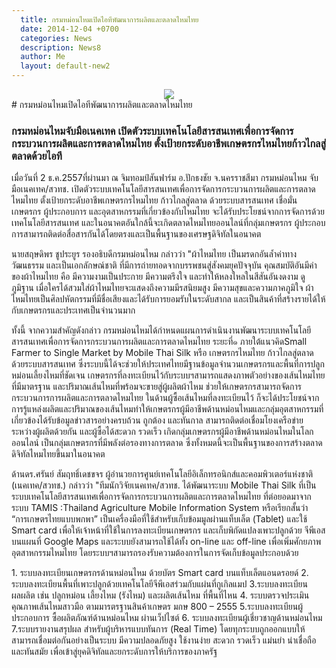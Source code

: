 ```yaml
---
  title: กรมหม่อนไหมเปิดไอทีพัฒนาการผลิตและตลาดไหมไทย
  date: 2014-12-04 +0700		  
  categories: News		
  description: News8
  author: Me		 
  layout: default-new2
---
```



<center><img src="http://media.komchadluek.net/img/size1/2014/12/03/g6jfc897ggdjjhkac6g97.jpg"></center>
# กรมหม่อนไหมเปิดไอทีพัฒนาการผลิตและตลาดไหมไทย

### กรมหม่อนไหมจับมือเนคเทค เปิดตัวระบบเทคโนโลยีสารสนเทศเพื่อการจัดการกระบวนการผลิตและการตลาดไหมไทย ตั้งเป้ายกระดับอาชีพเกษตรกรไหมไทยก้าวไกลสู่ตลาดด้วยไอที    

<p>  เมื่อวันที่ 2 ธ.ค.2557ที่ผ่านมา  ณ   จิมทอมป์สันฟาร์ม อ.ปักธงชัย    จ.นครราชสีมา   กรมหม่อนไหม จับมือเนคเทค/สวทช. เปิดตัวระบบเทคโนโลยีสารสนเทศเพื่อการจัดการกระบวนการผลิตและการตลาดไหมไทย ตั้งเป้ายกระดับอาชีพเกษตรกรไหมไทย ก้าวไกลสู่ตลาด ด้วยระบบสารสนเทศ เชื่อมั่นเกษตรกร ผู้ประกอบการ และอุตสาหกรรมที่เกี่ยวข้องกับไหมไทย จะได้รับประโยชน์จากการจัดการด้วยเทคโนโลยีสารสนเทศ และในอนาคตอันใกล้นี้จะเกิดตลาดไหมไทยออนไลน์ที่กลุ่มเกษตรกร ผู้ประกอบการสามารถติดต่อสื่อสารกันได้โดยตรงและเป็นพื้นฐานของเศรษฐดิจิทัลในอนาคต</p>

<p> นายสฤษดิพร ชูประยูร รองอธิบดีกรมหม่อนไหม  กล่าวว่า "ผ้าไหมไทย เป็นมรดกอันล้ำค่าทางวัฒนธรรม และเป็นเอกลักษณ์ชาติ ที่มีการถ่ายทอดจากบรรพชนสู่สังคมยุคปัจจุบัน คุณสมบัติอันมีค่าของผ้าไหมไทย คือ มีความงามเป็นประกาย มีความตรึงใจ และทำให้หลงใหลในสีสันอันงดงาม ดูภูมิฐาน เมื่อใครได้สวมใส่ผ้าไหมไทยจะแสดงถึงความมีรสนิยมสูง  มีความสุขและความภาคภูมิใจ  ผ้าไหมไทยเป็นศิลปหัตกรรมที่มีชื่อเสียงและได้รับการยอมรับในระดับสากล และเป็นสินค้าที่สร้างรายได้ให้กับเกษตรกรและประเทศเป็นจำนวนมาก</p>

<p> ทั้งนี้  จากความสำคัญดังกล่าว    กรมหม่อนไหมได้กำหนดแผนการดำเนินงานพัฒนาระบบเทคโนโลยีสารสนเทศเพื่อการจัดการกระบวนการผลิตและการตลาดไหมไทย ระยะที่๑ ภายใต้แนวคิดSmall Farmer  to Single Market by Mobile Thai Silk หรือ เกษตรกรไหมไทย ก้าวไกลสู่ตลาด ด้วยระบบสารสนเทศ ซึ่งระบบนี้ได้จะช่วยให้ประเทศไทยมีฐานข้อมูลจำนวนเกษตรกรและพื้นที่การปลูกหม่อนเลี้ยงไหมที่ชัดเจน เกษตรกรที่ลงทะเบียนไว้กับระบบฯสามารถแสดงภาพตัวอย่างของเส้นไหมไทยที่มีมาตรฐาน และปริมาณเส้นไหมที่พร้อมจะขายสู่ผู้ผลิตผ้าไหม ช่วยให้เกษตรกรสามารถจัดการกระบวนการการผลิตและการตลาดไหมไทย ในด้านผู้ซื้อเส้นไหมที่ลงทะเบียนไว้ ก็จะได้ประโยชน์จากการรู้แหล่งผลิตและปริมาณของเส้นไหมทำให้เกษตรกรผู้มีอาชีพด้านหม่อนไหมและกลุ่มอุตสาหกรรมที่เกี่ยวข้องได้รับข้อมูลข่าวสารอย่างครบถ้วน ถูกต้อง และทันกาล สามารถติดต่อเชื่อมโยงเครือข่ายระหว่างผู้ผลิตด้วยกัน และผู้ซื้อได้สะดวก รวดเร็ว เกิดกลุ่มเกษตรกรผู้มีอาชีพด้านหม่อนไหมในโลกออนไลน์ เป็นกลุ่มเกษตรกรที่มีพลังต่อรองทางการตลาด ซึ่งทั้งหมดนี้จะเป็นพื้นฐานของการสร้างตลาดดิจิทัลไหมไทยขึ้นมาในอนาคต</p>  

<p> ด้านดร.ศรันย์ สัมฤทธิ์เดชขจร ผู้อำนวยการศูนย์เทคโนโลยีอิเล็กทรอนิกส์และคอมพิวเตอร์แห่งชาติ (เนคเทค/สวทช.) กล่าวว่า "ทีมนักวิจัยเนคเทค/สวทช. ได้พัฒนาระบบ Mobile Thai Silk ที่เป็นระบบเทคโนโลยีสารสนเทศเพื่อการจัดการกระบวนการผลิตและการตลาดไหมไทย ที่ต่อยอดมาจากระบบ TAMIS :Thailand Agriculture Mobile Information System  หรือเรียกสั้นว่า “การเกษตรไทยแบบพกพา” เป็นเครื่องมือที่ใช้สำหรับเก็บข้อมมูลผ่านแท็บเล็ต (Tablet) และใช้ Smart card เพื่อให้เจ้าหน้าที่ใช้ในการลงทะเบียนเกษตรกร และเก็บพิกัดแปลงเพาะปลูกด้วย จีพีเอส บนแผนที่ Google Maps และระบบยังสามารถใช้ได้ทั้ง on-line และ off-line เพื่อเพิ่มศักยภาพอุตสาหกรรมไหมไทย โดยระบบฯสามารถรองรับความต้องการในการจัดเก็บข้อมูลประกอบด้วย</p>

<p> 1. ระบบลงทะเบียนเกษตรกรด้านหม่อนไหม ด้วยบัตร Smart card บนแท็บเล็ตแอนดรอยด์ 2. ระบบลงทะเบียนพื้นที่เพาะปลูกด้วยเทคโนโลยีจีพีเอสร่วมกับแผ่นที่กูเกิลแมป 3.ระบบลงทะเบียนผลผลิต เช่น ปลูกหม่อน เลี้ยงไหม (รังไหม) และผลิตเส้นไหม ที่พื้นที่ไหน 4. ระบบตรวจประเมินคุณภาพเส้นไหมสาวมือ ตามมารตรฐานสินค้าเกษตร มกษ 800 – 2555 5.ระบบลงทะเบียนผู้ประกอบการ ซื้อผลิตภัณฑ์ด้านหม่อนไหม ผ่านเว็ปไซต์ 6. ระบบลงทะเบียนผู้เชี่ยวชาญด้านหม่อนไหม 7.ระบบรายงานสรุปผล สำหรับผู้บริหารแบบทันการ (Real Time) โดยทุกระบบถูกออกแบบให้สามารถเชื่อมต่อกันอย่างเป็นระบบ มีความปลอดภัยสูง ใช้งานง่าย สะดวก รวดเร็ว แม่นยำ น่าเชื่อถือ และทันสมัย เพื่อเข้าสู่ยุคดิจิทัลและยกระดับการให้บริการของภาครัฐ </p>  
